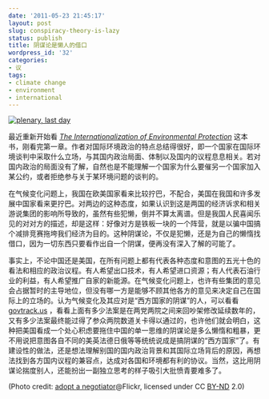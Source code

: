 ```yaml
---
date: '2011-05-23 21:45:17'
layout: post
slug: conspiracy-theory-is-lazy
status: publish
title: 阴谋论是懒人的借口
wordpress_id: '32'
categories:
- 议
tags:
- climate change
- environment
- international
---
```


[![plenary, last day](http://farm4.static.flickr.com/3619/3619718028_11cea9b484.jpg)](http://www.flickr.com/photos/adoptanegotiator/3619718028/)

最近重新开始看 _[The Internationalization of Environmental Protection](http://www.worldcat.org/oclc/36123639)_ 这本书，刚看完第一章。作者对国际环境政治的特点总结得很好，即一个国家在国际环境谈判中采取什么立场，与其国内政治局面、体制以及国内的议程息息相关。若对国内政治的局面没有了解，自然也是不能理解一个国家为什么要催另一个国家加入某公约，或者拒绝参与关于某环境问题的谈判的。

在气候变化问题上，我国在欧美国家看来比较拧巴，不配合，美国在我国和许多发展中国家看来更拧巴。对两边的这种态度，如果认识到这是两国的经济诉求和相关游说集团的影响所导致的，虽然有些犯懒，倒并不算太离谱。但是我国人民喜闻乐见的对对方的描述，却是这样：好像对方是铁板一块的一个阵营，就是以骗中国搞个减排竞赛拖垮我们经济为目的。这种阴谋论，不仅是犯懒，还是为自己的懒惰找借口，因为一切东西只要看作出自一个阴谋，便再没有深入了解的可能了。

事实上，不论中国还是美国，在所有问题上都有代表各种态度和意图的五光十色的看法和相应的政治议程。有人希望出口技术，有人希望进口资源；有人代表石油行业的利益，有人希望推广自家的新能源。在气候变化问题上，也许有些集团的意见会占据暂时的主导地位，但没有哪一方是能够不顾其他各方的意见来决定自己在国际上的立场的。认为气候变化及其应对是“西方国家的阴谋”的人，可以看看 [govtrack.us](http://www.govtrack.us/) ，看看上面有多少法案是在两党两院之间来回吵架修改延续数年的，又有多少法案最终能过得了参众两院数道关卡得以通过的，也许他们就会明白，这种把美国看成一个处心积虑要拖住中国的单一思维的阴谋论是多么懒惰和粗暴，更不用说把意图各自不同的美英法德日俄等等统统说成是搞阴谋的“西方国家”了。有建设性的做法，还是想法理解别国的国内政治背景和其国际立场背后的原因，再想法找到各方国内议程的兼容点，达成对各国和环境都有利的协议。当然，这比用阴谋论揣度别人，还能扮出一副独立思考的样子吸引大批愤青要难多了。

(Photo credit: [adopt a negotiator](http://www.flickr.com/photos/adoptanegotiator/)@Flickr, licensed under CC [BY-ND](http://creativecommons.org/licenses/by-nd/2.0/) 2.0)
